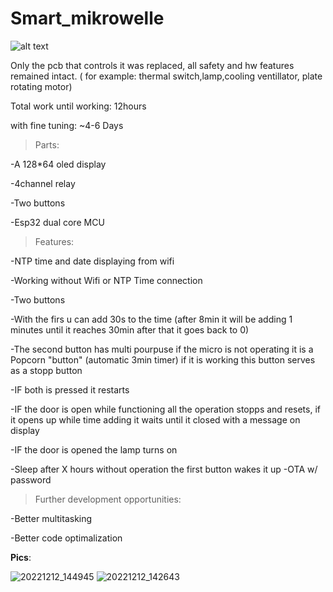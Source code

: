 # Smart_mikrowelle
![alt text](https://m.media-amazon.com/images/I/41DaUCtyl8L._AC_SL1002_.jpg)

Only the pcb that controls it was replaced, all safety and hw features remained intact. ( for example: thermal switch,lamp,cooling ventillator, plate rotating motor)

Total work until working: 12hours

with fine tuning: ~4-6 Days


>Parts:

-A 128*64 oled display

-4channel relay

-Two buttons

-Esp32 dual core MCU


>Features:

-NTP time and date displaying from wifi

-Working without Wifi or NTP Time connection

-Two buttons

-With the firs u can add 30s to the time (after 8min it will be adding 1 minutes until it reaches 30min after that it goes back to 0)

-The second button has multi pourpuse if the micro is not operating it is a Popcorn "button" (automatic 3min timer) if it is working this button serves as a stopp button

-IF both is pressed it restarts
 
 -IF the door is open while functioning all the operation stopps and resets, if it opens up while time adding it waits until it closed with a message on display 
 
 -IF the door is opened the lamp turns on
  
 -Sleep after X hours without operation the first button wakes it up
 -OTA w/ password



>Further development opportunities:

-Better multitasking

-Better code optimalization

**Pics**: 

![20221212_144945](https://user-images.githubusercontent.com/37541810/207062094-d013c6ac-4b2f-4844-989c-8dc3842803fb.jpg)
![20221212_142643](https://user-images.githubusercontent.com/37541810/207062100-a2f1f703-5ff9-441d-ac47-aa46eed72144.jpg)


